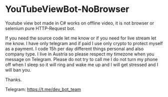 # YouTubeViewBot-NoBrowser
Youtube view bot made in C# works on offline video, it is not browser or selenium pure HTTP-Request bot.

If you need the source code let me know or if you need for live stream let me know.
I have only telegram and if paid I use only crypto to protect myself as a payment.
I code 15h per day different things personal and also company type.
I live in Austria so please respect my timezone when you message on Telegram.
Please do not try to call me I do not turn my phone off when I sleep so it will ring and wake me up and I will get stressed and I will ban you.

Thanks.

Telegram: https://t.me/dev_bot_team
